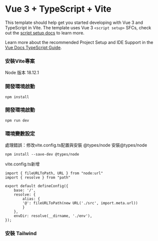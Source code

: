# Vue 3 + TypeScript + Vite

This template should help get you started developing with Vue 3 and TypeScript in Vite. The template uses Vue 3 `<script setup>` SFCs, check out the [script setup docs](https://v3.vuejs.org/api/sfc-script-setup.html#sfc-script-setup) to learn more.

Learn more about the recommended Project Setup and IDE Support in the [Vue Docs TypeScript Guide](https://vuejs.org/guide/typescript/overview.html#project-setup).

### 安裝Vite專案
Node 版本 18.12.1
### 開發環境啟動
```
npm install
```
### 開發環境啟動
```
npm run dev
```
### 環境變數設定

處理錯誤：修改vite.config.ts配置與安裝 @types/node
安裝@types/node
```
npm install --save-dev @types/node

```
vite.config.ts新增
```
import { fileURLToPath, URL } from "node:url"
import { resolve } from "path"

export default defineConfig({
    base: '/',
    resolve: {
        alias: {
        '@': fileURLToPath(new URL('./src', import.meta.url))
        }
    },
    envDir: resolve(__dirname, './env'),
});
```

### 安裝 Tailwind
